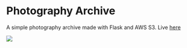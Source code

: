 # Photography Archive

A simple photography archive made with Flask and AWS S3. Live [here](http://jf-photo.herokuapp.com/)

![](https://raw.githubusercontent.com/jfto23/personal_website/gh-pages/assets/images/jf-photo_pic.png)
